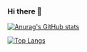 ### Hi there 👋
[![Anurag's GitHub stats](https://github-readme-stats.vercel.app/api?username=LeandroPerrotta&count_private=true)](https://github.com/anuraghazra/github-readme-stats)

[![Top Langs](https://github-readme-stats.vercel.app/api/top-langs/?username=anuraghazra&layout=compact)](https://github.com/anuraghazra/github-readme-stats)
